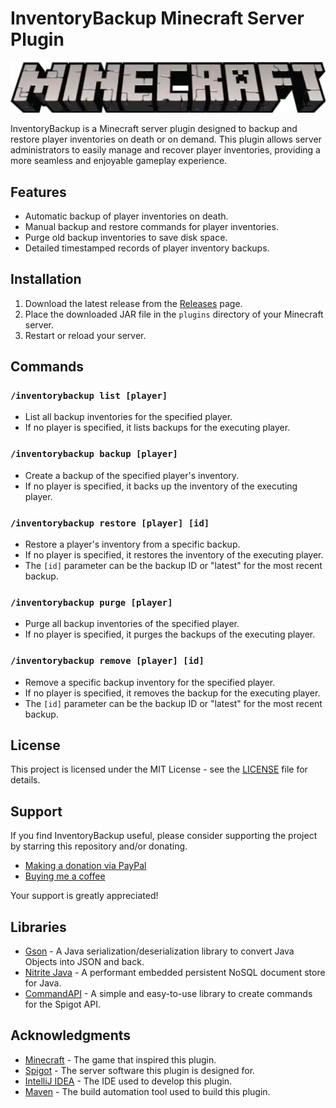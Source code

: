 # InventoryBackup Minecraft Server Plugin

![Minecraft Logo](minecraft_logo.png)

InventoryBackup is a Minecraft server plugin designed to backup and restore player inventories on death or on demand. This plugin allows server administrators to easily manage and recover player inventories, providing a more seamless and enjoyable gameplay experience.

## Features

- Automatic backup of player inventories on death.
- Manual backup and restore commands for player inventories.
- Purge old backup inventories to save disk space.
- Detailed timestamped records of player inventory backups.

## Installation

1. Download the latest release from the [Releases](https://github.com/BananikXenos/InventoryBackup/releases) page.
2. Place the downloaded JAR file in the `plugins` directory of your Minecraft server.
3. Restart or reload your server.

## Commands

### `/inventorybackup list [player]`

- List all backup inventories for the specified player.
- If no player is specified, it lists backups for the executing player.

### `/inventorybackup backup [player]`

- Create a backup of the specified player's inventory.
- If no player is specified, it backs up the inventory of the executing player.

### `/inventorybackup restore [player] [id]`

- Restore a player's inventory from a specific backup.
- If no player is specified, it restores the inventory of the executing player.
- The `[id]` parameter can be the backup ID or "latest" for the most recent backup.

### `/inventorybackup purge [player]`

- Purge all backup inventories of the specified player.
- If no player is specified, it purges the backups of the executing player.

### `/inventorybackup remove [player] [id]`

- Remove a specific backup inventory for the specified player.
- If no player is specified, it removes the backup for the executing player.
- The `[id]` parameter can be the backup ID or "latest" for the most recent backup.

## License

This project is licensed under the MIT License - see the [LICENSE](LICENSE) file for details.

## Support

If you find InventoryBackup useful, please consider supporting the project by starring this repository and/or donating.

- [Making a donation via PayPal](https://paypal.me/scgxenos)
- [Buying me a coffee](https://www.buymeacoffee.com/synse)

Your support is greatly appreciated!

## Libraries

- [Gson](https://github.com/google/gson) - A Java serialization/deserialization library to convert Java Objects into JSON and back.
- [Nitrite Java](https://github.com/nitrite/nitrite-java) - A performant embedded persistent NoSQL document store for Java.
- [CommandAPI](https://github.com/JorelAli/CommandAPI) - A simple and easy-to-use library to create commands for the Spigot API.

## Acknowledgments

- [Minecraft](https://www.minecraft.net/) - The game that inspired this plugin.
- [Spigot](https://www.spigotmc.org/) - The server software this plugin is designed for.
- [IntelliJ IDEA](https://www.jetbrains.com/idea/) - The IDE used to develop this plugin.
- [Maven](https://maven.apache.org/) - The build automation tool used to build this plugin.

